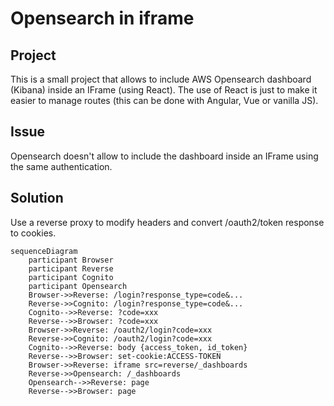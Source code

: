 # Opensearch in iframe 

## Project 

This is a small project that allows to include AWS Opensearch dashboard (Kibana) inside an IFrame (using React). The use of React is just to make it easier to manage routes (this can be done with Angular, Vue or vanilla JS).

## Issue 

Opensearch doesn't allow to include the dashboard inside an IFrame using the same authentication. 

## Solution

Use a reverse proxy to modify headers and convert /oauth2/token response to cookies.

```mermaid
sequenceDiagram
    participant Browser 
    participant Reverse 
    participant Cognito 
    participant Opensearch 
    Browser->>Reverse: /login?response_type=code&...
    Reverse->>Cognito: /login?response_type=code&...
    Cognito-->>Reverse: ?code=xxx
    Reverse-->>Browser: ?code=xxx
    Browser->>Reverse: /oauth2/login?code=xxx
    Reverse->>Cognito: /oauth2/login?code=xxx
    Cognito-->>Reverse: body {access_token, id_token}
    Reverse-->>Browser: set-cookie:ACCESS-TOKEN
    Browser->>Reverse: iframe src=reverse/_dashboards
    Reverse->>Opensearch: /_dashboards
    Opensearch-->>Reverse: page
    Reverse-->>Browser: page
```
